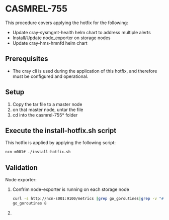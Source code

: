 # CASMREL-755

This procedure covers applying the hotfix for the following:

* Update cray-sysmgmt-health helm chart to address multiple alerts
* Install/Update node_exporter on storage nodes
* Update cray-hms-hmnfd helm chart

## Prerequisites

* The cray cli is used during the application of this hotfix, and therefore must be configured and operational.

## Setup

1. Copy the tar file to a master node
2. on that master node, untar the file
3. cd into the casmrel-755* folder

## Execute the install-hotfix.sh script

This hotfix is applied by applying the following script:

```bash
ncn-m001# ./install-hotfix.sh
```

## Validation

Node exporter:

1. Confrim node-exporter is running on each storage node

   ```bash
   curl -s http://ncn-s001:9100/metrics |grep go_goroutines|grep -v "#"
   go_goroutines 8
   ```

2. 